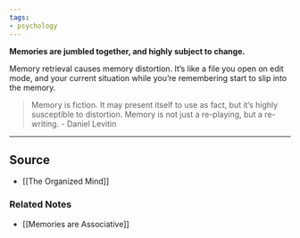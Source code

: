 ```yaml
---
tags:
- psychology
---
```

**Memories are jumbled together, and highly subject to change.**

Memory retrieval causes memory distortion. It’s like a file you open on edit mode, and your current situation while you’re remembering start to slip into the memory.

> Memory is fiction. It may present itself to use as fact, but it’s highly susceptible to distortion. Memory is not just a re-playing, but a re-writing. - Daniel Levitin
> 

---

## Source
- [[The Organized Mind]]

### Related Notes
- [[Memories are Associative]]